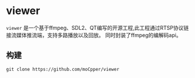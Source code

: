 # viewer

`viewer` 是一个基于ffmpeg、SDL2、QT编写的开源工程,此工程通过RTSP协议链接流媒体推流端，支持多路播放以及回放。
同时封装了ffmpeg的编解码api。

## 构建

```shell
git clone https://github.com/moCpper/viewer

